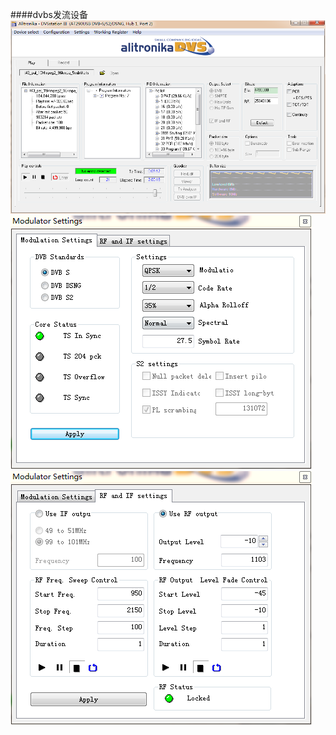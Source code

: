 



####dvbs发流设备
![pic_003](res/DVB_相关知识梳理/dvb_003.png)  
![pic_002](res/DVB_相关知识梳理/dvb_002.png)  
![pic_001](res/DVB_相关知识梳理/dvb_001.png)  
